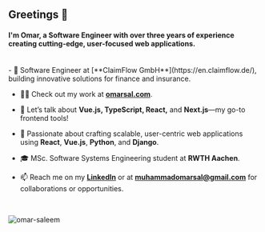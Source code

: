 <h2 align="left">Greetings 👋</h2>
<h4 align="left">I'm Omar, a Software Engineer with over three years of experience creating cutting-edge, user-focused web applications.</h4>
<br />
- 🔭 Software Engineer at [**ClaimFlow GmbH**](https://en.claimflow.de/), building innovative solutions for finance and insurance.

- 👨‍💻 Check out my work at [**omarsal.com**](https://omarsal.com).

- 💬 Let’s talk about **Vue.js, TypeScript, React,** and **Next.js**—my go-to frontend tools!

- 🌱 Passionate about crafting scalable, user-centric web applications using **React**, **Vue.js**, **Python**, and **Django**.

- 🎓 MSc. Software Systems Engineering student at **RWTH Aachen**.

- 📫 Reach me on my [**LinkedIn**](https://linkedin.com/in/m-omar-sal) or at **muhammadomarsal@gmail.com** for collaborations or opportunities.
<br />
<p align="left"> <img src="https://komarev.com/ghpvc/?username=omar-saleem&label=Profile%20views&color=0e75b6&style=flat" alt="omar-saleem" /> </p>

